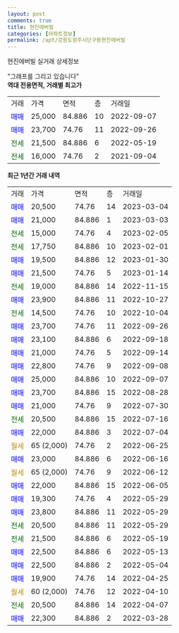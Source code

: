 ```yaml
---
layout: post
comments: true
title: 현진에버빌
categories: [아파트정보]
permalink: /apt/강원도원주시단구동현진에버빌
---
```


현진에버빌 실거래 상세정보

<script type="text/javascript">
  google.charts.load('current', {'packages':['line', 'corechart']});
  google.charts.setOnLoadCallback(drawChart);

  function drawChart() {
    var data = new google.visualization.DataTable();
    data.addColumn('date', '거래일');
    data.addColumn('number', "매매");
    data.addColumn('number', "전세");
    data.addColumn('number', "전매");

    data.addRows([[new Date(Date.parse("2023-03-04")), 20500, null, null], [new Date(Date.parse("2023-03-03")), 21000, null, null], [new Date(Date.parse("2023-02-05")), null, 15000, null], [new Date(Date.parse("2023-02-01")), null, 17750, null], [new Date(Date.parse("2023-01-30")), 19500, null, null], [new Date(Date.parse("2023-01-14")), 21500, null, null], [new Date(Date.parse("2022-11-15")), null, 19000, null], [new Date(Date.parse("2022-10-27")), 23900, null, null], [new Date(Date.parse("2022-10-04")), null, 14500, null], [new Date(Date.parse("2022-09-26")), 23700, null, null], [new Date(Date.parse("2022-09-18")), 23100, null, null], [new Date(Date.parse("2022-09-14")), 21000, null, null], [new Date(Date.parse("2022-09-08")), 22800, null, null], [new Date(Date.parse("2022-09-07")), 25000, null, null], [new Date(Date.parse("2022-08-28")), 23700, null, null], [new Date(Date.parse("2022-07-30")), 21000, null, null], [new Date(Date.parse("2022-07-16")), null, 20500, null], [new Date(Date.parse("2022-07-04")), 22000, null, null], [new Date(Date.parse("2022-06-25")), null, null, null], [new Date(Date.parse("2022-06-16")), 23000, null, null], [new Date(Date.parse("2022-06-12")), null, null, null], [new Date(Date.parse("2022-06-05")), 22000, null, null], [new Date(Date.parse("2022-05-29")), 19300, null, null], [new Date(Date.parse("2022-05-29")), 23800, null, null], [new Date(Date.parse("2022-05-29")), null, 20500, null], [new Date(Date.parse("2022-05-19")), null, 21500, null], [new Date(Date.parse("2022-05-13")), 22500, null, null], [new Date(Date.parse("2022-05-04")), 22500, null, null], [new Date(Date.parse("2022-04-25")), 19900, null, null], [new Date(Date.parse("2022-04-10")), null, null, null], [new Date(Date.parse("2022-04-07")), null, 20500, null], [new Date(Date.parse("2022-03-28")), 22300, null, null]]);

    var options = {
      hAxis: {
        format: 'yyyy/MM/dd'
      },    
      lineWidth: 0,
      pointsVisible: true,    
      title: '최근 1년간 유형별 실거래가 분포',
      legend: { position: 'bottom' }
    };

    var formatter = new google.visualization.NumberFormat({pattern:'###,###'} );
    formatter.format(data, 1);
    formatter.format(data, 2);
    
    setTimeout(function() {
        var chart = new google.visualization.LineChart(document.getElementById('columnchart_material'));
        chart.draw(data, (options));
        document.getElementById('loading').style.display = 'none';
    }, 200);
  }
</script>


<div id="loading" style="z-index:20; display: block; margin-left: 0px">"그래프를 그리고 있습니다"</div>
<div id="columnchart_material" style="width: 95%; margin-left: 0px; display: block"></div>
<!-- contents start -->
<b>역대 전용면적, 거래별 최고가</b>
<table class="sortable">
    <tr>
      <td>거래</td>
      <td>가격</td>
      <td>면적</td>
      <td>층</td>
      <td>거래일</td>
    </tr>
        <tr>
          <td><a style="color: blue">매매</a></td>
          <td>25,000</td>
          <td>84.886</td>
          <td>10</td>
          <td>2022-09-07</td>
        </tr>            <tr>
          <td><a style="color: blue">매매</a></td>
          <td>23,700</td>
          <td>74.76</td>
          <td>11</td>
          <td>2022-09-26</td>
        </tr>        
        <tr>
              <td><a style="color: darkgreen">전세</a></td>
              <td>21,500</td>
              <td>84.886</td>
              <td>6</td>
              <td>2022-05-19</td>
            </tr>            <tr>
              <td><a style="color: darkgreen">전세</a></td>
              <td>16,000</td>
              <td>74.76</td>
              <td>2</td>
              <td>2021-09-04</td>
            </tr>        
    
</table>

<b>최근 1년간 거래 내역</b>

<table class="sortable">
    <tr>
      <td>거래</td>
      <td>가격</td>
      <td>면적</td>
      <td>층</td>
      <td>거래일</td>
    </tr>
    <tr>
      <td><a style="color: blue">매매</a></td>
      <td>20,500</td>
      <td>74.76</td>
      <td>14</td>
      <td>2023-03-04</td>
    </tr>          <tr>
      <td><a style="color: blue">매매</a></td>
      <td>21,000</td>
      <td>84.886</td>
      <td>1</td>
      <td>2023-03-03</td>
    </tr>          <tr>
      <td><a style="color: darkgreen">전세</a></td>
      <td>15,000</td>
      <td>74.76</td>
      <td>4</td>
      <td>2023-02-05</td>
    </tr>          <tr>
      <td><a style="color: darkgreen">전세</a></td>
      <td>17,750</td>
      <td>84.886</td>
      <td>10</td>
      <td>2023-02-01</td>
    </tr>          <tr>
      <td><a style="color: blue">매매</a></td>
      <td>19,500</td>
      <td>84.886</td>
      <td>12</td>
      <td>2023-01-30</td>
    </tr>          <tr>
      <td><a style="color: blue">매매</a></td>
      <td>21,500</td>
      <td>74.76</td>
      <td>5</td>
      <td>2023-01-14</td>
    </tr>          <tr>
      <td><a style="color: darkgreen">전세</a></td>
      <td>19,000</td>
      <td>84.886</td>
      <td>14</td>
      <td>2022-11-15</td>
    </tr>          <tr>
      <td><a style="color: blue">매매</a></td>
      <td>23,900</td>
      <td>84.886</td>
      <td>11</td>
      <td>2022-10-27</td>
    </tr>          <tr>
      <td><a style="color: darkgreen">전세</a></td>
      <td>14,500</td>
      <td>74.76</td>
      <td>10</td>
      <td>2022-10-04</td>
    </tr>          <tr>
      <td><a style="color: blue">매매</a></td>
      <td>23,700</td>
      <td>74.76</td>
      <td>11</td>
      <td>2022-09-26</td>
    </tr>          <tr>
      <td><a style="color: blue">매매</a></td>
      <td>23,100</td>
      <td>84.886</td>
      <td>6</td>
      <td>2022-09-18</td>
    </tr>          <tr>
      <td><a style="color: blue">매매</a></td>
      <td>21,000</td>
      <td>74.76</td>
      <td>5</td>
      <td>2022-09-14</td>
    </tr>          <tr>
      <td><a style="color: blue">매매</a></td>
      <td>22,800</td>
      <td>74.76</td>
      <td>9</td>
      <td>2022-09-08</td>
    </tr>          <tr>
      <td><a style="color: blue">매매</a></td>
      <td>25,000</td>
      <td>84.886</td>
      <td>10</td>
      <td>2022-09-07</td>
    </tr>          <tr>
      <td><a style="color: blue">매매</a></td>
      <td>23,700</td>
      <td>84.886</td>
      <td>15</td>
      <td>2022-08-28</td>
    </tr>          <tr>
      <td><a style="color: blue">매매</a></td>
      <td>21,000</td>
      <td>74.76</td>
      <td>9</td>
      <td>2022-07-30</td>
    </tr>          <tr>
      <td><a style="color: darkgreen">전세</a></td>
      <td>20,500</td>
      <td>84.886</td>
      <td>15</td>
      <td>2022-07-16</td>
    </tr>          <tr>
      <td><a style="color: blue">매매</a></td>
      <td>22,000</td>
      <td>84.886</td>
      <td>3</td>
      <td>2022-07-04</td>
    </tr>          <tr>
      <td><a style="color: darkgoldenrod">월세</a></td>
      <td>65 (2,000)</td>
      <td>74.76</td>
      <td>2</td>
      <td>2022-06-25</td>
    </tr>          <tr>
      <td><a style="color: blue">매매</a></td>
      <td>23,000</td>
      <td>84.886</td>
      <td>6</td>
      <td>2022-06-16</td>
    </tr>          <tr>
      <td><a style="color: darkgoldenrod">월세</a></td>
      <td>65 (2,000)</td>
      <td>74.76</td>
      <td>9</td>
      <td>2022-06-12</td>
    </tr>          <tr>
      <td><a style="color: blue">매매</a></td>
      <td>22,000</td>
      <td>84.886</td>
      <td>15</td>
      <td>2022-06-05</td>
    </tr>          <tr>
      <td><a style="color: blue">매매</a></td>
      <td>19,300</td>
      <td>74.76</td>
      <td>4</td>
      <td>2022-05-29</td>
    </tr>          <tr>
      <td><a style="color: blue">매매</a></td>
      <td>23,800</td>
      <td>84.886</td>
      <td>11</td>
      <td>2022-05-29</td>
    </tr>          <tr>
      <td><a style="color: darkgreen">전세</a></td>
      <td>20,500</td>
      <td>84.886</td>
      <td>11</td>
      <td>2022-05-29</td>
    </tr>          <tr>
      <td><a style="color: darkgreen">전세</a></td>
      <td>21,500</td>
      <td>84.886</td>
      <td>6</td>
      <td>2022-05-19</td>
    </tr>          <tr>
      <td><a style="color: blue">매매</a></td>
      <td>22,500</td>
      <td>84.886</td>
      <td>6</td>
      <td>2022-05-13</td>
    </tr>          <tr>
      <td><a style="color: blue">매매</a></td>
      <td>22,500</td>
      <td>84.886</td>
      <td>2</td>
      <td>2022-05-04</td>
    </tr>          <tr>
      <td><a style="color: blue">매매</a></td>
      <td>19,900</td>
      <td>74.76</td>
      <td>14</td>
      <td>2022-04-25</td>
    </tr>          <tr>
      <td><a style="color: darkgoldenrod">월세</a></td>
      <td>60 (2,000)</td>
      <td>74.76</td>
      <td>12</td>
      <td>2022-04-10</td>
    </tr>          <tr>
      <td><a style="color: darkgreen">전세</a></td>
      <td>20,500</td>
      <td>84.886</td>
      <td>14</td>
      <td>2022-04-07</td>
    </tr>          <tr>
      <td><a style="color: blue">매매</a></td>
      <td>22,300</td>
      <td>84.886</td>
      <td>2</td>
      <td>2022-03-28</td>
    </tr>      </table>
<!-- contents end -->    

